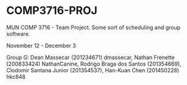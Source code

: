 COMP3716-PROJ
=============

MUN COMP 3716 - Team Project. Some sort of scheduling and group software.

November 12 - December 3

Group G:
Dean Massecar (201234671) dmassecar,
Nathan Frenette (200833424) NathanCanine,
Rodrigo Braga dos Santos (201354669),
Clodomir Santana Junior (201354537),
Han-Kuan Chen (201450228) hkc848
